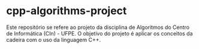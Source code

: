 # cpp-algorithms-project
Este repositório se refere ao projeto da disciplina de Algoritmos do Centro de Informática (CIn) - UFPE. O objetivo do projeto é aplicar os conceitos da cadeira com o uso da linguagem C++.
